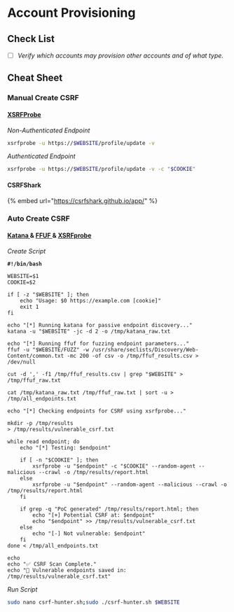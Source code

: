 # Account Provisioning

## Check List

* [ ] _Verify which accounts may provision other accounts and of what type._

## Cheat Sheet

### Manual Create CSRF

#### [XSRFProbe](https://github.com/0xInfection/XSRFProbe)

_Non-Authenticated Endpoint_

```bash
xsrfprobe -u https://$WEBSITE/profile/update -v
```

_Authenticated Endpoint_

```bash
xsrfprobe -u https://$WEBSITE/profile/update -v -c "$COOKIE"
```

#### CSRFShark

{% embed url="https://csrfshark.github.io/app/" %}

### Auto Create CSRF

#### [Katana ](https://github.com/projectdiscovery/katana)& [FFUF ](https://github.com/ffuf/ffuf)& [XSRFprobe](https://github.com/0xInfection/XSRFProbe)

_Create Script_

<pre class="language-bash"><code class="lang-bash"><strong>#!/bin/bash
</strong>
WEBSITE=$1
COOKIE=$2

if [ -z "$WEBSITE" ]; then
    echo "Usage: $0 https://example.com [cookie]"
    exit 1
fi

echo "[*] Running katana for passive endpoint discovery..."
katana -u "$WEBSITE" -jc -d 2 -o /tmp/katana_raw.txt

echo "[*] Running ffuf for fuzzing endpoint parameters..."
ffuf -u "$WEBSITE/FUZZ" -w /usr/share/seclists/Discovery/Web-Content/common.txt -mc 200 -of csv -o /tmp/ffuf_results.csv > /dev/null

cut -d ',' -f1 /tmp/ffuf_results.csv | grep "$WEBSITE" > /tmp/ffuf_raw.txt

cat /tmp/katana_raw.txt /tmp/ffuf_raw.txt | sort -u > /tmp/all_endpoints.txt

echo "[*] Checking endpoints for CSRF using xsrfprobe..."

mkdir -p /tmp/results
> /tmp/results/vulnerable_csrf.txt

while read endpoint; do
    echo "[*] Testing: $endpoint"

    if [ -n "$COOKIE" ]; then
        xsrfprobe -u "$endpoint" -c "$COOKIE" --random-agent --malicious --crawl -o /tmp/results/report.html
    else
        xsrfprobe -u "$endpoint" --random-agent --malicious --crawl -o /tmp/results/report.html
    fi

    if grep -q "PoC generated" /tmp/results/report.html; then
        echo "[+] Potential CSRF at: $endpoint"
        echo "$endpoint" >> /tmp/results/vulnerable_csrf.txt
    else
        echo "[-] Not vulnerable: $endpoint"
    fi
done &#x3C; /tmp/all_endpoints.txt

echo
echo "✅ CSRF Scan Complete."
echo "📄 Vulnerable endpoints saved in: /tmp/results/vulnerable_csrf.txt"
</code></pre>

_Run Script_

```bash
sudo nano csrf-hunter.sh;sudo ./csrf-hunter.sh $WEBSITE
```
